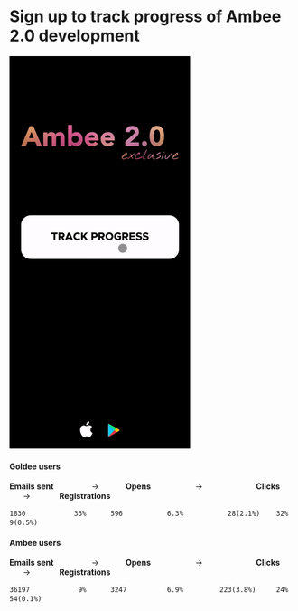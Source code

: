 # Sign up to track progress of Ambee 2.0 development

![preview](readme/preview.gif)


#### Goldee users

**Emails sent** &nbsp; &nbsp; &nbsp; &nbsp; &nbsp; &nbsp; &nbsp; &nbsp; ->&nbsp; &nbsp; &nbsp; &nbsp; &nbsp; &nbsp; **Opens** &nbsp; &nbsp; &nbsp; &nbsp; &nbsp; &nbsp; &nbsp; &nbsp; &nbsp; &nbsp;-> &nbsp; &nbsp; &nbsp; &nbsp; &nbsp;&nbsp; &nbsp; &nbsp; &nbsp; &nbsp; &nbsp; &nbsp; **Clicks** &nbsp; &nbsp; &nbsp; &nbsp; &nbsp; &nbsp; -> &nbsp; &nbsp; &nbsp; &nbsp; &nbsp; &nbsp; **Registrations**

    1830            33%      596           6.3%           28(2.1%)    32%     9(0.5%)  
    
#### Ambee users

**Emails sent** &nbsp; &nbsp; &nbsp; &nbsp; &nbsp; &nbsp; &nbsp; &nbsp; ->&nbsp; &nbsp; &nbsp; &nbsp; &nbsp; &nbsp; **Opens** &nbsp; &nbsp; &nbsp; &nbsp; &nbsp; &nbsp; &nbsp; &nbsp; &nbsp; &nbsp;-> &nbsp; &nbsp; &nbsp; &nbsp; &nbsp;&nbsp; &nbsp; &nbsp; &nbsp; &nbsp; &nbsp; &nbsp; **Clicks** &nbsp; &nbsp; &nbsp; &nbsp; &nbsp; &nbsp; -> &nbsp; &nbsp; &nbsp; &nbsp; &nbsp; &nbsp; **Registrations**

    36197            9%      3247          6.9%         223(3.8%)     24%     54(0.1%)  
    
 
